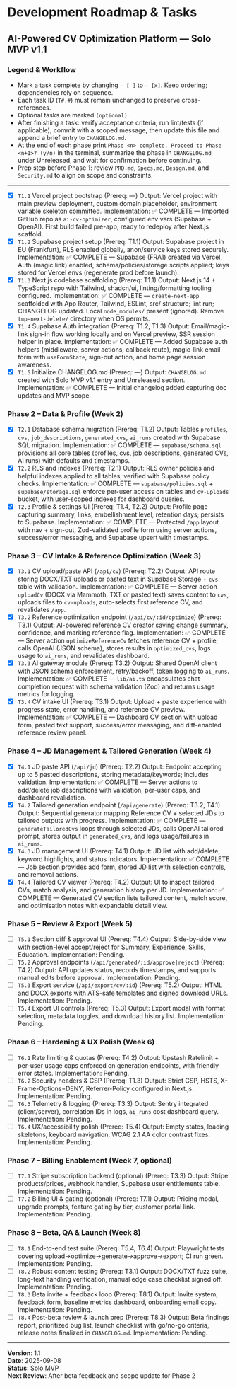 # Development Roadmap & Tasks
## AI-Powered CV Optimization Platform — Solo MVP v1.1

### Legend & Workflow
- Mark a task complete by changing `- [ ]` to `- [x]`. Keep ordering; dependencies rely on sequence.
- Each task ID (`T#.#`) must remain unchanged to preserve cross-references.
- Optional tasks are marked `(optional)`.
- After finishing a task: verify acceptance criteria, run lint/tests (if applicable), commit with a scoped message, then update this file and append a brief entry to `CHANGELOG.md`.
- At the end of each phase print `Phase <n> complete. Proceed to Phase <n+1>? (y/n)` in the terminal, summarize the phase in `CHANGELOG.md` under Unreleased, and wait for confirmation before continuing.
- Prep step before Phase 1: review `PRD.md`, `Specs.md`, `Design.md`, and `Security.md` to align on scope and constraints.

---

- [x] `T1.1` Vercel project bootstrap (Prereq: —)
  Output: Vercel project with main preview deployment, custom domain placeholder, environment variable skeleton committed.
  Implementation: ✅ COMPLETE — Imported GitHub repo as `ai-cv-optimizer`, configured env vars (Supabase + OpenAI). First build failed pre-app; ready to redeploy after Next.js scaffold.
- [x] `T1.2` Supabase project setup (Prereq: T1.1)
  Output: Supabase project in EU (Frankfurt), RLS enabled globally, anon/service keys stored securely.
  Implementation: ✅ COMPLETE — Supabase (FRA1) created via Vercel, Auth (magic link) enabled, schema/policies/storage scripts applied; keys stored for Vercel envs (regenerate prod before launch).
- [x] `T1.3` Next.js codebase scaffolding (Prereq: T1.1)
  Output: Next.js 14 + TypeScript repo with Tailwind, shadcn/ui, linting/formatting tooling configured.
  Implementation: ✅ COMPLETE — `create-next-app` scaffolded with App Router, Tailwind, ESLint, src/ structure; lint run; CHANGELOG updated. Local `node_modules/` present (ignored). Remove `tmp-next-delete/` directory when OS permits.
- [x] `T1.4` Supabase Auth integration (Prereq: T1.2, T1.3)
  Output: Email/magic-link sign-in flow working locally and on Vercel preview, SSR session helper in place.
  Implementation: ✅ COMPLETE — Added Supabase auth helpers (middleware, server actions, callback route), magic-link email form with `useFormState`, sign-out action, and home page session awareness.
- [x] `T1.5` Initialize CHANGELOG.md (Prereq: —)
  Output: `CHANGELOG.md` created with Solo MVP v1.1 entry and Unreleased section.
   Implementation: ✅ COMPLETE — Initial changelog added capturing doc updates and MVP scope.

### Phase 2 – Data & Profile (Week 2)
- [x] `T2.1` Database schema migration (Prereq: T1.2)
  Output: Tables `profiles`, `cvs`, `job_descriptions`, `generated_cvs`, `ai_runs` created with Supabase SQL migration.
  Implementation: ✅ COMPLETE — `supabase/schema.sql` provisions all core tables (profiles, cvs, job descriptions, generated CVs, AI runs) with defaults and timestamps.
- [x] `T2.2` RLS and indexes (Prereq: T2.1)
  Output: RLS owner policies and helpful indexes applied to all tables; verified with Supabase policy checks.
  Implementation: ✅ COMPLETE — `supabase/policies.sql` + `supabase/storage.sql` enforce per-user access on tables and `cv-uploads` bucket, with user-scoped indexes for dashboard queries.
- [x] `T2.3` Profile & settings UI (Prereq: T1.4, T2.2)
  Output: Profile page capturing summary, links, embellishment level, retention days; persists to Supabase.
  Implementation: ✅ COMPLETE — Protected `/app` layout with nav + sign-out, Zod-validated profile form using server actions, success/error messaging, and Supabase upsert with timestamps.

### Phase 3 – CV Intake & Reference Optimization (Week 3)
- [x] `T3.1` CV upload/paste API (`/api/cv`) (Prereq: T2.2)
  Output: API route storing DOCX/TXT uploads or pasted text in Supabase Storage + `cvs` table with validation.
  Implementation: ✅ COMPLETE — Server action `uploadCv` (DOCX via Mammoth, TXT or pasted text) saves content to `cvs`, uploads files to `cv-uploads`, auto-selects first reference CV, and revalidates `/app`.
- [x] `T3.2` Reference optimization endpoint (`/api/cv/:id/optimize`) (Prereq: T3.1)
  Output: AI-powered reference CV creator saving change summary, confidence, and marking reference flag.
  Implementation: ✅ COMPLETE — Server action `optimizeReferenceCv` fetches reference CV + profile, calls OpenAI (JSON schema), stores results in `optimized_cvs`, logs usage to `ai_runs`, and revalidates dashboard.
- [x] `T3.3` AI gateway module (Prereq: T3.2)
  Output: Shared OpenAI client with JSON schema enforcement, retry/backoff, token logging to `ai_runs`.
  Implementation: ✅ COMPLETE — `lib/ai.ts` encapsulates chat completion request with schema validation (Zod) and returns usage metrics for logging.
- [x] `T3.4` CV intake UI (Prereq: T3.1)
  Output: Upload + paste experience with progress state, error handling, and reference CV preview.
  Implementation: ✅ COMPLETE — Dashboard CV section with upload form, pasted text support, success/error messaging, and diff-enabled reference review panel.

### Phase 4 – JD Management & Tailored Generation (Week 4)
- [x] `T4.1` JD paste API (`/api/jd`) (Prereq: T2.2)
    Output: Endpoint accepting up to 5 pasted descriptions, storing metadata/keywords; includes validation.
    Implementation: ✅ COMPLETE — Server actions to add/delete job descriptions with validation, per-user caps, and dashboard revalidation.
- [x] `T4.2` Tailored generation endpoint (`/api/generate`) (Prereq: T3.2, T4.1)
    Output: Sequential generator mapping Reference CV + selected JDs to tailored outputs with progress.
    Implementation: ✅ COMPLETE — `generateTailoredCvs` loops through selected JDs, calls OpenAI tailored prompt, stores output in `generated_cvs`, and logs usage/failures in `ai_runs`.
- [x] `T4.3` JD management UI (Prereq: T4.1)
    Output: JD list with add/delete, keyword highlights, and status indicators.
    Implementation: ✅ COMPLETE — Job section provides add form, stored JD list with selection controls, and removal actions.
- [x] `T4.4` Tailored CV viewer (Prereq: T4.2)
    Output: UI to inspect tailored CVs, match analysis, and generation history per JD.
    Implementation: ✅ COMPLETE — Generated CV section lists tailored content, match score, and optimisation notes with expandable detail view.

### Phase 5 – Review & Export (Week 5)
- [ ] `T5.1` Section diff & approval UI (Prereq: T4.4)
  Output: Side-by-side view with section-level accept/reject for Summary, Experience, Skills, Education.
  Implementation: Pending.
- [ ] `T5.2` Approval endpoints (`/api/generated/:id/approve|reject`) (Prereq: T4.2)
  Output: API updates status, records timestamps, and supports manual edits before approval.
  Implementation: Pending.
- [ ] `T5.3` Export service (`/api/export/cv/:id`) (Prereq: T5.2)
  Output: HTML and DOCX exports with ATS-safe templates and signed download URLs.
  Implementation: Pending.
- [ ] `T5.4` Export UI controls (Prereq: T5.3)
  Output: Export modal with format selection, metadata toggles, and download history list.
  Implementation: Pending.

### Phase 6 – Hardening & UX Polish (Week 6)
- [ ] `T6.1` Rate limiting & quotas (Prereq: T4.2)
  Output: Upstash Ratelimit + per-user usage caps enforced on generation endpoints, with friendly error states.
  Implementation: Pending.
- [ ] `T6.2` Security headers & CSP (Prereq: T1.3)
  Output: Strict CSP, HSTS, X-Frame-Options=DENY, Referrer-Policy configured in Next.js.
  Implementation: Pending.
- [ ] `T6.3` Telemetry & logging (Prereq: T3.3)
  Output: Sentry integrated (client/server), correlation IDs in logs, `ai_runs` cost dashboard query.
  Implementation: Pending.
- [ ] `T6.4` UX/accessibility polish (Prereq: T5.4)
  Output: Empty states, loading skeletons, keyboard navigation, WCAG 2.1 AA color contrast fixes.
  Implementation: Pending.

### Phase 7 – Billing Enablement (Week 7, optional)
- [ ] `T7.1` Stripe subscription backend (optional) (Prereq: T3.3)
  Output: Stripe products/prices, webhook handler, Supabase user entitlements table.
  Implementation: Pending.
- [ ] `T7.2` Billing UI & gating (optional) (Prereq: T7.1)
  Output: Pricing modal, upgrade prompts, feature gating by tier, customer portal link.
  Implementation: Pending.

### Phase 8 – Beta, QA & Launch (Week 8)
- [ ] `T8.1` End-to-end test suite (Prereq: T5.4, T6.4)
  Output: Playwright tests covering upload→optimize→generate→approve→export; CI run green.
  Implementation: Pending.
- [ ] `T8.2` Robust content testing (Prereq: T3.1)
  Output: DOCX/TXT fuzz suite, long-text handling verification, manual edge case checklist signed off.
  Implementation: Pending.
- [ ] `T8.3` Beta invite + feedback loop (Prereq: T8.1)
  Output: Invite system, feedback form, baseline metrics dashboard, onboarding email copy.
  Implementation: Pending.
- [ ] `T8.4` Post-beta review & launch prep (Prereq: T8.3)
  Output: Beta findings report, prioritized bug list, launch checklist with go/no-go criteria, release notes finalized in `CHANGELOG.md`.
  Implementation: Pending.

---

**Version**: 1.1  
**Date**: 2025-09-08  
**Status**: Solo MVP  
**Next Review**: After beta feedback and scope update for Phase 2

